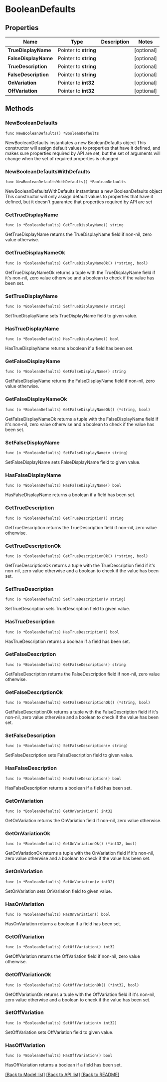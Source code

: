 # BooleanDefaults

## Properties

Name | Type | Description | Notes
------------ | ------------- | ------------- | -------------
**TrueDisplayName** | Pointer to **string** |  | [optional] 
**FalseDisplayName** | Pointer to **string** |  | [optional] 
**TrueDescription** | Pointer to **string** |  | [optional] 
**FalseDescription** | Pointer to **string** |  | [optional] 
**OnVariation** | Pointer to **int32** |  | [optional] 
**OffVariation** | Pointer to **int32** |  | [optional] 

## Methods

### NewBooleanDefaults

`func NewBooleanDefaults() *BooleanDefaults`

NewBooleanDefaults instantiates a new BooleanDefaults object
This constructor will assign default values to properties that have it defined,
and makes sure properties required by API are set, but the set of arguments
will change when the set of required properties is changed

### NewBooleanDefaultsWithDefaults

`func NewBooleanDefaultsWithDefaults() *BooleanDefaults`

NewBooleanDefaultsWithDefaults instantiates a new BooleanDefaults object
This constructor will only assign default values to properties that have it defined,
but it doesn't guarantee that properties required by API are set

### GetTrueDisplayName

`func (o *BooleanDefaults) GetTrueDisplayName() string`

GetTrueDisplayName returns the TrueDisplayName field if non-nil, zero value otherwise.

### GetTrueDisplayNameOk

`func (o *BooleanDefaults) GetTrueDisplayNameOk() (*string, bool)`

GetTrueDisplayNameOk returns a tuple with the TrueDisplayName field if it's non-nil, zero value otherwise
and a boolean to check if the value has been set.

### SetTrueDisplayName

`func (o *BooleanDefaults) SetTrueDisplayName(v string)`

SetTrueDisplayName sets TrueDisplayName field to given value.

### HasTrueDisplayName

`func (o *BooleanDefaults) HasTrueDisplayName() bool`

HasTrueDisplayName returns a boolean if a field has been set.

### GetFalseDisplayName

`func (o *BooleanDefaults) GetFalseDisplayName() string`

GetFalseDisplayName returns the FalseDisplayName field if non-nil, zero value otherwise.

### GetFalseDisplayNameOk

`func (o *BooleanDefaults) GetFalseDisplayNameOk() (*string, bool)`

GetFalseDisplayNameOk returns a tuple with the FalseDisplayName field if it's non-nil, zero value otherwise
and a boolean to check if the value has been set.

### SetFalseDisplayName

`func (o *BooleanDefaults) SetFalseDisplayName(v string)`

SetFalseDisplayName sets FalseDisplayName field to given value.

### HasFalseDisplayName

`func (o *BooleanDefaults) HasFalseDisplayName() bool`

HasFalseDisplayName returns a boolean if a field has been set.

### GetTrueDescription

`func (o *BooleanDefaults) GetTrueDescription() string`

GetTrueDescription returns the TrueDescription field if non-nil, zero value otherwise.

### GetTrueDescriptionOk

`func (o *BooleanDefaults) GetTrueDescriptionOk() (*string, bool)`

GetTrueDescriptionOk returns a tuple with the TrueDescription field if it's non-nil, zero value otherwise
and a boolean to check if the value has been set.

### SetTrueDescription

`func (o *BooleanDefaults) SetTrueDescription(v string)`

SetTrueDescription sets TrueDescription field to given value.

### HasTrueDescription

`func (o *BooleanDefaults) HasTrueDescription() bool`

HasTrueDescription returns a boolean if a field has been set.

### GetFalseDescription

`func (o *BooleanDefaults) GetFalseDescription() string`

GetFalseDescription returns the FalseDescription field if non-nil, zero value otherwise.

### GetFalseDescriptionOk

`func (o *BooleanDefaults) GetFalseDescriptionOk() (*string, bool)`

GetFalseDescriptionOk returns a tuple with the FalseDescription field if it's non-nil, zero value otherwise
and a boolean to check if the value has been set.

### SetFalseDescription

`func (o *BooleanDefaults) SetFalseDescription(v string)`

SetFalseDescription sets FalseDescription field to given value.

### HasFalseDescription

`func (o *BooleanDefaults) HasFalseDescription() bool`

HasFalseDescription returns a boolean if a field has been set.

### GetOnVariation

`func (o *BooleanDefaults) GetOnVariation() int32`

GetOnVariation returns the OnVariation field if non-nil, zero value otherwise.

### GetOnVariationOk

`func (o *BooleanDefaults) GetOnVariationOk() (*int32, bool)`

GetOnVariationOk returns a tuple with the OnVariation field if it's non-nil, zero value otherwise
and a boolean to check if the value has been set.

### SetOnVariation

`func (o *BooleanDefaults) SetOnVariation(v int32)`

SetOnVariation sets OnVariation field to given value.

### HasOnVariation

`func (o *BooleanDefaults) HasOnVariation() bool`

HasOnVariation returns a boolean if a field has been set.

### GetOffVariation

`func (o *BooleanDefaults) GetOffVariation() int32`

GetOffVariation returns the OffVariation field if non-nil, zero value otherwise.

### GetOffVariationOk

`func (o *BooleanDefaults) GetOffVariationOk() (*int32, bool)`

GetOffVariationOk returns a tuple with the OffVariation field if it's non-nil, zero value otherwise
and a boolean to check if the value has been set.

### SetOffVariation

`func (o *BooleanDefaults) SetOffVariation(v int32)`

SetOffVariation sets OffVariation field to given value.

### HasOffVariation

`func (o *BooleanDefaults) HasOffVariation() bool`

HasOffVariation returns a boolean if a field has been set.


[[Back to Model list]](../README.md#documentation-for-models) [[Back to API list]](../README.md#documentation-for-api-endpoints) [[Back to README]](../README.md)



